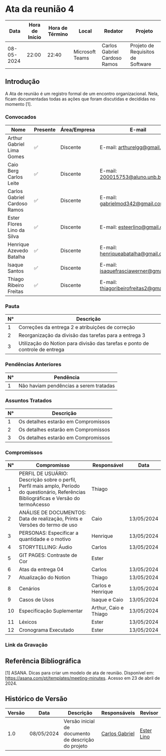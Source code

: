 # Ata da reunião 4

| Data       | Hora de Início | Hora de Término | Local           | Redator               | Projeto       |
|------------|-----------------|------------------|-----------------|-----------------------|---------------|
| 08-05-2024 | 22:00           | 22:40            | Microsoft Teams | Carlos Gabriel Cardoso Ramos | Projeto de Requisitos de Software|

## Introdução

A Ata de reunião é um registro formal de um encontro organizacional. Nela, ficam documentadas todas as ações que foram discutidas e decididas no momento [1].

### Convocados

| Nome                                  | Presente | Área/Empresa | E-mail                                |
|---------------------------------------|----------|--------------|---------------------------------------|
| Arthur Gabriel Lima Gomes                  | ✅        | Discente     | E-mail: arthurelgg@gmail.com |
| Caio Berg Carlos Leite            | ✅        | Discente     | E-mail: 200015753@aluno.unb.br        |
| Carlos Gabriel Cardoso Ramos                | ✅       | Discente     | E-mail: gabrielmod342@gmail.com    |
| Ester Flores Lino da Silva                | ✅       | Discente     | E-mail: esteerlino@gmail.com   |
| Henrique Azevedo Batalha             | ✅       | Discente     | E-mail:  henriqueabatalha@gmail.com     |
| Isaque Santos | ✅        | Discente     | E-mail: isaquefrasciawerner@gmail.com        |
| Thiago Ribeiro Freitas                   | ✅     | Discente     | E-mail: thiagoribeirofreitas2@gmail.com         |

### Pauta

| N°  | Descrição                                         |
|-----|---------------------------------------------------|
| 1   | Correções da entrega 2 e atribuições de correção |
| 2   | Reorganização da divisão das tarefas para a entrega 3 |
| 3   | Utilização do Notion para divisão das tarefas e ponto de controle de entrega |


### Pendências Anteriores

| N°  | Pendência                                          |
|-----|----------------------------------------------------|
| 1   | Não haviam pendências a serem tratadas            |

### Assuntos Tratados

| N°  | Descrição                                           |
|-----|-----------------------------------------------------|
| 1   | Os detalhes estarão em Compromissos |
| 2   | Os detalhes estarão em Compromissos |
| 3   | Os detalhes estarão em Compromissos |

### Compromissos

| N°  | Compromisso                           | Responsável        | Data       |
|-----|---------------------------------------|--------------------|------------|
| 1   | PERFIL DE USUÁRIO: Descrição sobre o perfil, Perfil mais amplo, Período do questionário, Referências Bibliográficas e Versão do termoAcesso | Thiago               | 
| 2   | ANÁLISE DE DOCUMENTOS: Data de realização, Prints e Versões do termo de uso | Caio               | 13/05/2024 |
| 3   | PERSONAS: Especificar a quantidade e o motivo                  | Henrique               | 13/05/2024 |
| 4   | STORYTELLING: Áudio                  | Carlos               | 13/05/2024 |
| 5   | GIT PAGES: Contraste de Cor                  | Ester               |  |
| 6   | Atas da entrega 04                  | Carlos               | 13/05/2024 |
| 7   | Atualização do Notion                            | Thiago             | 13/05/2024  |
| 8   | Cenários                         |   Carlos e Henrique    | 13/05/2024  |
| 9   | Casos de Usos                         | Isaque e Caio    | 13/05/2024 |
| 10   | Especificação Suplementar                          | Arthur, Caio e Thiago           | 13/05/2024  |
| 11   | Léxicos                    | Ester               | 13/05/2024 |
| 12   | Cronograma Executado                   | Ester              | 13/05/2024 |

### Link da Gravação



## Referência Bibliográfica

[1] ASANA. Dicas para criar um modelo de ata de reunião. Disponível em: https://asana.com/pt/templates/meeting-minutes. Acesso em 23 de abril de 2024.

## Histórico de Versão

| Versão | Data       | Descrição                           | Responsáveis          | Revisor        |
|--------|------------|-------------------------------------|------------------------|----------------|
|  1.0	|08/05/2024|	Versão inicial de documento de descrição do projeto	|[Carlos Gabriel](https://github.com/TheCarlosRamos) |[Ester Lino](https://github.com/esteerlino) |
